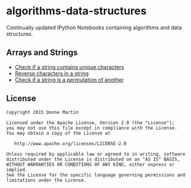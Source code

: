 algorithms-data-structures
============

Continually updated IPython Notebooks containing algorithms and data structures.

## Arrays and Strings

* [Check if a string contains unique characters](http://nbviewer.ipython.org/github/donnemartin/practice/blob/master/arrays-strings/unique_chars.ipynb)
* [Reverse characters in a string](http://nbviewer.ipython.org/github/donnemartin/practice/blob/master/arrays-strings/reverse_string.ipynb)
* [Check if a string is a permutation of another](http://nbviewer.ipython.org/github/donnemartin/practice/blob/master/arrays-strings/permutation.ipynb)

## License

    Copyright 2015 Donne Martin

    Licensed under the Apache License, Version 2.0 (the "License");
    you may not use this file except in compliance with the License.
    You may obtain a copy of the License at

       http://www.apache.org/licenses/LICENSE-2.0

    Unless required by applicable law or agreed to in writing, software
    distributed under the License is distributed on an "AS IS" BASIS,
    WITHOUT WARRANTIES OR CONDITIONS OF ANY KIND, either express or implied.
    See the License for the specific language governing permissions and
    limitations under the License.
